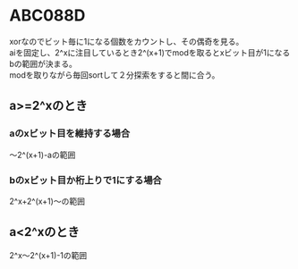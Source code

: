 # ABC088D

<p>
xorなのでビット毎に1になる個数をカウントし、その偶奇を見る。<br/>
aiを固定し、2^xに注目しているとき2^(x+1)でmodを取るとxビット目が1になるbの範囲が決まる。<br/>
modを取りながら毎回sortして２分探索をすると間に合う。<br/>
</p>

## a>=2^xのとき
### aのxビット目を維持する場合
〜2^(x+1)-aの範囲

### bのxビット目か桁上りで1にする場合
2^x+2^(x+1)〜の範囲

## a<2^xのとき
2^x〜2^(x+1)-1の範囲
